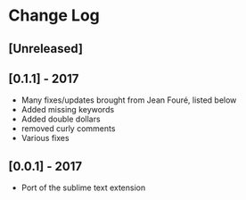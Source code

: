 # Change Log

## [Unreleased]

## [0.1.1] - 2017
- Many fixes/updates brought from Jean Fouré, listed below
- Added missing keywords
- Added double dollars
- removed curly comments
- Various fixes 

## [0.0.1] - 2017
- Port of the sublime text extension